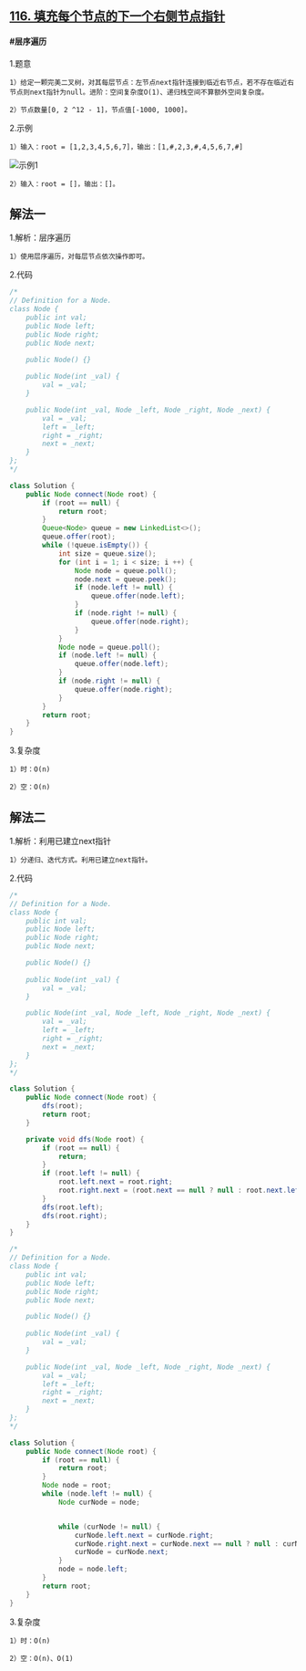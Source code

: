 ## [116. 填充每个节点的下一个右侧节点指针](https://leetcode.cn/problems/populating-next-right-pointers-in-each-node/)

#### #层序遍历
1.题意

    1）给定一颗完美二叉树，对其每层节点：左节点next指针连接到临近右节点，若不存在临近右节点则next指针为null。进阶：空间复杂度O(1)、递归栈空间不算额外空间复杂度。

    2）节点数量[0, 2 ^12 - 1]，节点值[-1000, 1000]。

2.示例

    1）输入：root = [1,2,3,4,5,6,7]，输出：[1,#,2,3,#,4,5,6,7,#]
![示例1](https://assets.leetcode.com/uploads/2019/02/14/116_sample.png)

    2）输入：root = []，输出：[]。
## 解法一
1.解析：层序遍历

    1）使用层序遍历，对每层节点依次操作即可。

2.代码
```java
/*
// Definition for a Node.
class Node {
    public int val;
    public Node left;
    public Node right;
    public Node next;

    public Node() {}
    
    public Node(int _val) {
        val = _val;
    }

    public Node(int _val, Node _left, Node _right, Node _next) {
        val = _val;
        left = _left;
        right = _right;
        next = _next;
    }
};
*/

class Solution {
    public Node connect(Node root) {
        if (root == null) {
            return root;
        }
        Queue<Node> queue = new LinkedList<>();
        queue.offer(root);
        while (!queue.isEmpty()) {
            int size = queue.size();
            for (int i = 1; i < size; i ++) {
                Node node = queue.poll();
                node.next = queue.peek();
                if (node.left != null) {
                    queue.offer(node.left);
                }
                if (node.right != null) {
                    queue.offer(node.right);
                }
            }
            Node node = queue.poll();
            if (node.left != null) {
                queue.offer(node.left);
            }
            if (node.right != null) {
                queue.offer(node.right);
            }
        }
        return root;
    }
}
```

3.复杂度

    1）时：O(n)

    2）空：O(n)
## 解法二
1.解析：利用已建立next指针

    1）分递归、迭代方式。利用已建立next指针。

2.代码
```java
/*
// Definition for a Node.
class Node {
    public int val;
    public Node left;
    public Node right;
    public Node next;

    public Node() {}
    
    public Node(int _val) {
        val = _val;
    }

    public Node(int _val, Node _left, Node _right, Node _next) {
        val = _val;
        left = _left;
        right = _right;
        next = _next;
    }
};
*/

class Solution {
    public Node connect(Node root) {
        dfs(root);
        return root;
    }

    private void dfs(Node root) {
        if (root == null) {
            return;
        }
        if (root.left != null) {
            root.left.next = root.right;
            root.right.next = (root.next == null ? null : root.next.left);
        }
        dfs(root.left);
        dfs(root.right);    
    }
}
```
```java
/*
// Definition for a Node.
class Node {
    public int val;
    public Node left;
    public Node right;
    public Node next;

    public Node() {}
    
    public Node(int _val) {
        val = _val;
    }

    public Node(int _val, Node _left, Node _right, Node _next) {
        val = _val;
        left = _left;
        right = _right;
        next = _next;
    }
};
*/

class Solution {
    public Node connect(Node root) {
        if (root == null) {
            return root;
        }
        Node node = root;
        while (node.left != null) {
            Node curNode = node;


            while (curNode != null) {
                curNode.left.next = curNode.right;
                curNode.right.next = curNode.next == null ? null : curNode.next.left;
                curNode = curNode.next;
            }
            node = node.left;
        }
        return root;
    }
}
```

3.复杂度

    1）时：O(n)

    2）空：O(n)、O(1)
